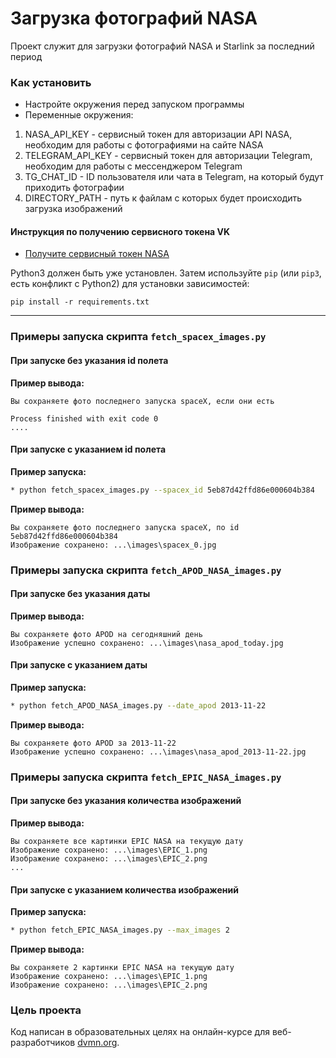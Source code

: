 # Загрузка фотографий NASA

Проект служит для загрузки фотографий NASA и Starlink за последний период

### Как установить
* Настройте окружения перед запуском программы
* Переменные окружения: 
1. NASA_API_KEY - сервисный токен для авторизации API NASA, необходим для работы с фотографиями на сайте NASA
2. TELEGRAM_API_KEY - сервисный токен для авторизации Telegram, необходим для работы с мессенджером Telegram
3. TG_CHAT_ID - ID пользователя или чата в Telegram, на который будут приходить фотографии
4. DIRECTORY_PATH - путь к файлам с которых будет происходить загрузка изображений
#### Инструкция по получению сервисного токена VK

* [Получите сервисный токен NASA](https://api.nasa.gov/n)

Python3 должен быть уже установлен. 
Затем используйте `pip` (или `pip3`, есть конфликт с Python2) для установки зависимостей:
```
pip install -r requirements.txt
```
---
### Примеры запуска скрипта `fetch_spacex_images.py`
#### При запуске без указания id полета

**Пример вывода:**
```
Вы сохраняете фото последнего запуска spaceX, если они есть

Process finished with exit code 0
....
```
#### При запуске с указанием id полета
**Пример запуска:**
```bash
* python fetch_spacex_images.py --spacex_id 5eb87d42ffd86e000604b384
```
**Пример вывода:**
```
Вы сохраняете фото последнего запуска spaceX, по id 5eb87d42ffd86e000604b384
Изображение сохранено: ...\images\spacex_0.jpg
```
### Примеры запуска скрипта `fetch_APOD_NASA_images.py`
#### При запуске без указания даты
**Пример вывода:**
```
Вы сохраняете фото APOD на сегодняшний день
Изображение успешно сохранено: ...\images\nasa_apod_today.jpg
```
#### При запуске с указанием даты
**Пример запуска:**
```bash
* python fetch_APOD_NASA_images.py --date_apod 2013-11-22 
```
**Пример вывода:**

```
Вы сохраняете фото APOD за 2013-11-22
Изображение успешно сохранено: ...\images\nasa_apod_2013-11-22.jpg
```
### Примеры запуска скрипта `fetch_EPIC_NASA_images.py`
#### При запуске без указания количества изображений
**Пример вывода:**
```
Вы сохраняете все картинки EPIC NASA на текущую дату
Изображение сохранено: ...\images\EPIC_1.png
Изображение сохранено: ...\images\EPIC_2.png
...
```
#### При запуске с указанием количества изображений
**Пример запуска:**
```bash
* python fetch_EPIC_NASA_images.py --max_images 2 
```
**Пример вывода:**

```
Вы сохраняете 2 картинки EPIC NASA на текущую дату
Изображение сохранено: ...\images\EPIC_1.png
Изображение сохранено: ...\images\EPIC_2.png
```
### Цель проекта

Код написан в образовательных целях на онлайн-курсе для веб-разработчиков [dvmn.org](https://dvmn.org/).
 
